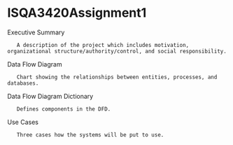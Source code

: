 # ISQA3420Assignment1

Executive Summary

       A description of the project which includes motivation, organizational structure/authority/control, and social responsibility.

Data Flow Diagram

       Chart showing the relationships between entities, processes, and databases.
       
Data Flow Diagram Dictionary

       Defines components in the DFD.
       
Use Cases

       Three cases how the systems will be put to use.
